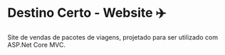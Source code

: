 # Destino Certo - Website :airplane: 

Site de vendas de pacotes de viagens, projetado para ser utilizado com ASP.Net Core MVC.


